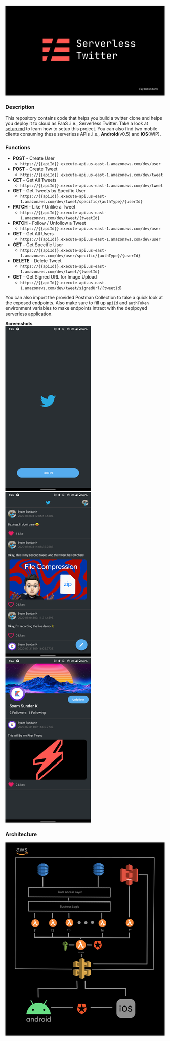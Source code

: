 <p align="center">
  <img src="docs/img/serverless_banner.jpg">
</p>

### Description
This repository contains code that helps you build a twitter clone and helps you deploy it to cloud as FaaS .i.e., Serverless Twitter. Take a look at [setup.md](https://github.com/SyamSundarKirubakaran/serverless-twitter/blob/master/docs/setup.md) to learn how to setup this project. You can also find two mobile clients consuming these serverless APIs .i.e., **Android**(v0.5) and **iOS**(WIP).

### Functions

- **POST** - Create User 
    - `https://{{apiId}}.execute-api.us-east-1.amazonaws.com/dev/user`
- **POST** - Create Tweet 
    -  `https://{{apiId}}.execute-api.us-east-1.amazonaws.com/dev/tweet`
- **GET** - Get All Tweets 
    -  `https://{{apiId}}.execute-api.us-east-1.amazonaws.com/dev/tweet`
- **GET** - Get Tweets by Specific User 
    -  `https://{{apiId}}.execute-api.us-east-1.amazonaws.com/dev/tweet/specific/{authType}/{userId}`
- **PATCH** - Like / Unlike a Tweet 
    -  `https://{{apiId}}.execute-api.us-east-1.amazonaws.com/dev/tweet/{tweetId}`
- **PATCH** - Follow / Unfollow a Tweet 
    -  `https://{{apiId}}.execute-api.us-east-1.amazonaws.com/dev/user`
- **GET** - Get All Users 
    -  `https://{{apiId}}.execute-api.us-east-1.amazonaws.com/dev/user`
- **GET** - Get Specific User 
    -  `https://{{apiId}}.execute-api.us-east-1.amazonaws.com/dev/user/specific/{authType}/{userId}`
- **DELETE** - Delete Tweet 
    -  `https://{{apiId}}.execute-api.us-east-1.amazonaws.com/dev/tweet/{tweetId}`
- **GET** - Get Signed URL for Image Upload 
    -  `https://{{apiId}}.execute-api.us-east-1.amazonaws.com/dev/tweet/signedUrl/{tweetId}`

You can also import the provided Postman Collection to take a quick look at the exposed endpoints. Also make sure to fill up `apiId` and `authToken` environment variables to make endpoints intract with the deplpoyed serverless application.

**Screenshots**<br />
<img src="docs/img/one.png" height=520 width =270 />
<img src="docs/img/two.png" height=520 width =270 />
<img src="docs/img/three.png" height=520 width =270 />

### Architecture

<p align="center">
  <img src="docs/img/arch.jpg">
</p>
